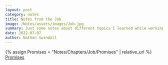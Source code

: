 ```yaml
---
layout: post
category: notes
title: Notes from the Job
image: /Notes/assets/images/Job.jpg
summary: Just some notes about different topics I learned while working on the job
date: 2022-07-07
author: Nathan Swindall
---
```






{% assign Promises = "Notes/Chapters/Job/Promises" | relative_url %}
<a href="{{Promises}}">Promises</a>